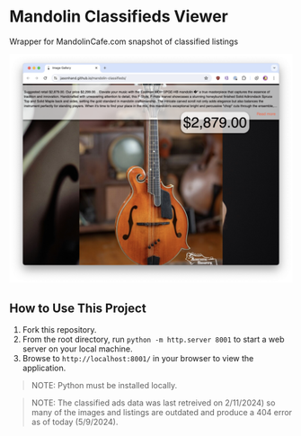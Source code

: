 # Mandolin Classifieds Viewer
Wrapper for MandolinCafe.com snapshot of classified listings

![](images/screenshot.png)

## How to Use This Project

1. Fork this repository.
2. From the root directory, run `python -m http.server 8001` to start a web server on your local machine.
3. Browse to `http://localhost:8001/` in your browser to view the application.

>NOTE: Python must be installed locally.

>NOTE: The classified ads data was last retreived on 2/11/2024) so many of the images and listings are outdated and produce a 404 error as of today (5/9/2024).
